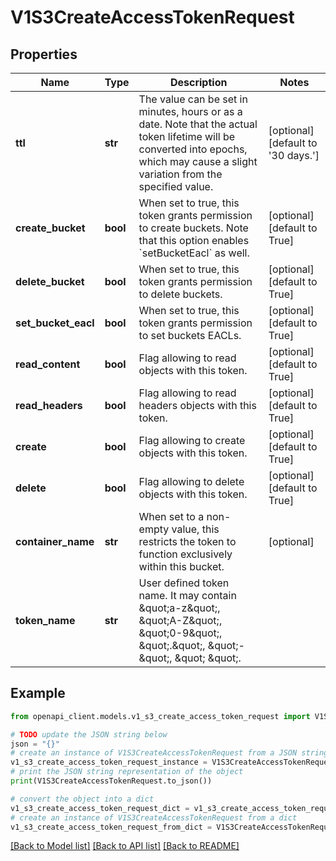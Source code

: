 # V1S3CreateAccessTokenRequest


## Properties

Name | Type | Description | Notes
------------ | ------------- | ------------- | -------------
**ttl** | **str** | The value can be set in minutes, hours or as a date. Note that the actual token lifetime will be converted into epochs, which may cause a slight variation from the specified value. | [optional] [default to '30 days.']
**create_bucket** | **bool** | When set to true, this token grants permission to create buckets. Note that this option enables &#x60;setBucketEacl&#x60; as well. | [optional] [default to True]
**delete_bucket** | **bool** | When set to true, this token grants permission to delete buckets. | [optional] [default to True]
**set_bucket_eacl** | **bool** | When set to true, this token grants permission to set buckets EACLs. | [optional] [default to True]
**read_content** | **bool** | Flag allowing to read objects with this token. | [optional] [default to True]
**read_headers** | **bool** | Flag allowing to read headers objects with this token. | [optional] [default to True]
**create** | **bool** | Flag allowing to create objects with this token. | [optional] [default to True]
**delete** | **bool** | Flag allowing to delete objects with this token. | [optional] [default to True]
**container_name** | **str** | When set to a non-empty value, this restricts the token to function exclusively within this bucket. | [optional] 
**token_name** | **str** | User defined token name. It may contain \&quot;a-z\&quot;, \&quot;A-Z\&quot;, \&quot;0-9\&quot;, \&quot;.\&quot;, \&quot;-\&quot;, \&quot; \&quot;. | 

## Example

```python
from openapi_client.models.v1_s3_create_access_token_request import V1S3CreateAccessTokenRequest

# TODO update the JSON string below
json = "{}"
# create an instance of V1S3CreateAccessTokenRequest from a JSON string
v1_s3_create_access_token_request_instance = V1S3CreateAccessTokenRequest.from_json(json)
# print the JSON string representation of the object
print(V1S3CreateAccessTokenRequest.to_json())

# convert the object into a dict
v1_s3_create_access_token_request_dict = v1_s3_create_access_token_request_instance.to_dict()
# create an instance of V1S3CreateAccessTokenRequest from a dict
v1_s3_create_access_token_request_from_dict = V1S3CreateAccessTokenRequest.from_dict(v1_s3_create_access_token_request_dict)
```
[[Back to Model list]](../README.md#documentation-for-models) [[Back to API list]](../README.md#documentation-for-api-endpoints) [[Back to README]](../README.md)


